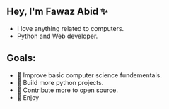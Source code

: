 ## Hey, I'm Fawaz Abid ✨
- I love anything related to computers.
- Python and Web developer.

## Goals:
- 📗 Improve basic computer science fundementals.
- 🐍 Build more python projects.
- 🌿 Contribute more to open source.
- 🙌 Enjoy
